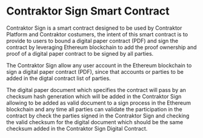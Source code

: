 # Contraktor Sign Smart Contract

Contraktor Sign is a smart contract designed to be used by Contraktor Platform and Contraktor costumers, the intent of this smart contract is to provide to users to bound a digital paper contract (PDF) and sign the contract by leveraging Ethereum blockchain to add the proof ownership and proof of a digital paper contract to be signed by all parties.

The Contraktor Sign allow any user account in the Ethereum blockchain to sign a digital paper contract (PDF), since that accounts or parties to be added in the digtal contract list of parties.

The digital paper document which specifies the contract will pass by an checksum hash generation which will be added in the Contraktor Sign allowing to be added as valid document to a sign process in the Ethereum blockchain and any time all parties can validate the participation in the contract by check the parties signed in the Contraktor Sign and checking the valid checksum for the digital document which should be the same checksum added in the Contraktor Sign Digital Contract.

